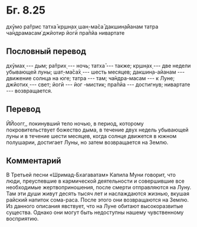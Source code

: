 # Бг. 8.25

дхӯмо ра̄трис татха̄ кр̣шн̣ах̣ шан̣-ма̄са̄ дакшин̣а̄йанам татра ча̄ндрамасам̇
джйотир йогӣ пра̄пйа нивартате

## Пословный перевод

дхӯмах̣ --- дым; ра̄трих̣ --- ночь; татха̄ --- также; кр̣шн̣ах̣ --- две недели
убывающей луны; шат̣-ма̄са̄х̣ --- шесть месяцев; дакшин̣а-айанам --- движение
солнца на юге; татра --- там; ча̄ндра-масам --- к Луне; джйотих̣ --- свет;
йогӣ --- йог -мистик; пра̄пйа --- достигнув; нивартате --- возвращается.

## Перевод

ЙЙоогг,, покинувший тело ночью, в период, которому покровительствует
божество дыма, в течение двух недель убывающей луны и в течение шести
месяцев, когда солнце движется в южном полушарии, достигает Луны, но
затем возвращается на Землю.

## Комментарий

В Третьей песни «Шримад-Бхагаватам» Капила Муни говорит, что люди,
преуспевшие в кармической деятельности и совершившие все необходимые
жертвоприношения, после смерти отправляются на Луну. Там эти души живут
десять тысяч лет и наслаждаются жизнью, вкушая райский напиток
сома-раса. После этого они возвращаются на Землю. Из данного описания
явствует, что на Луне обитают высокоразвитые существа. Однако они могут
быть недоступны нашему чувственному восприятию.
